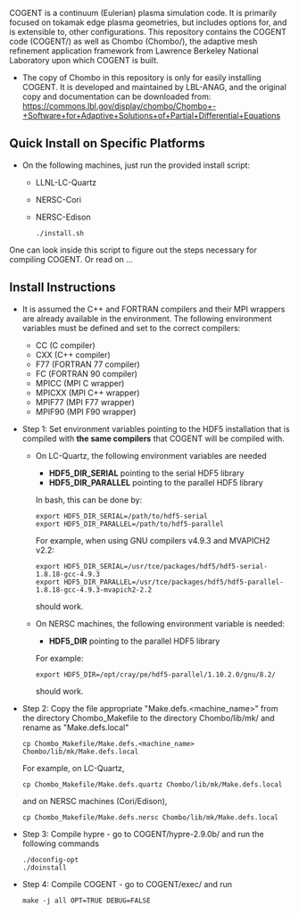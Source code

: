 COGENT is a continuum (Eulerian) plasma simulation code.  It is primarily focused on tokamak edge plasma geometries, but includes options for, and is extensible to, other configurations. This repository contains the COGENT code (COGENT/) as well as Chombo (Chombo/), the adaptive mesh refinement application framework from Lawrence Berkeley National Laboratory upon which COGENT is built.

- The copy of Chombo in this repository is only for easily
  installing COGENT. It is developed and maintained by 
  LBL-ANAG, and the original copy and documentation can be
  downloaded from: 
  https://commons.lbl.gov/display/chombo/Chombo+-+Software+for+Adaptive+Solutions+of+Partial+Differential+Equations

Quick Install on Specific Platforms
-----------------------------------

- On the following machines, just run the provided install script:
  - LLNL-LC-Quartz 
  - NERSC-Cori
  - NERSC-Edison

        ./install.sh

One can look inside this script to figure out the steps necessary for
compiling COGENT. Or read on ...

Install Instructions
--------------------

- It is assumed the C++ and FORTRAN compilers and their MPI wrappers are already
  available in the environment. The following environment variables must be 
  defined and set to the correct compilers:
  - CC (C compiler)
  - CXX (C++ compiler)
  - F77 (FORTRAN 77 compiler)
  - FC (FORTRAN 90 compiler)
  - MPICC (MPI C wrapper)
  - MPICXX (MPI C++ wrapper)
  - MPIF77 (MPI F77 wrapper)
  - MPIF90 (MPI F90 wrapper)

- Step 1: Set environment variables pointing to the HDF5 installation that is compiled
  with **the same compilers**  that COGENT will be compiled with.
  
    - On LC-Quartz, the following environment variables are needed
        - **HDF5_DIR_SERIAL** pointing to the serial HDF5 library
        - **HDF5_DIR_PARALLEL** pointing to the parallel HDF5 library

      In bash, this can be done by:
    
          export HDF5_DIR_SERIAL=/path/to/hdf5-serial
          export HDF5_DIR_PARALLEL=/path/to/hdf5-parallel
  
      For example, when using GNU compilers v4.9.3 and MVAPICH2 v2.2:
  
          export HDF5_DIR_SERIAL=/usr/tce/packages/hdf5/hdf5-serial-1.8.18-gcc-4.9.3
          export HDF5_DIR_PARALLEL=/usr/tce/packages/hdf5/hdf5-parallel-1.8.18-gcc-4.9.3-mvapich2-2.2

      should work.

    - On NERSC machines, the following environment variable is needed:
        - **HDF5_DIR** pointing to the parallel HDF5 library

      For example:
  
          export HDF5_DIR=/opt/cray/pe/hdf5-parallel/1.10.2.0/gnu/8.2/


      should work.

- Step 2: Copy the file appropriate "Make.defs.<machine_name>" from the directory 
  Chombo_Makefile to the directory Chombo/lib/mk/ and rename as "Make.defs.local"

      cp Chombo_Makefile/Make.defs.<machine_name> Chombo/lib/mk/Make.defs.local

  For example, on LC-Quartz,

      cp Chombo_Makefile/Make.defs.quartz Chombo/lib/mk/Make.defs.local

  and on NERSC machines (Cori/Edison),

      cp Chombo_Makefile/Make.defs.nersc Chombo/lib/mk/Make.defs.local

- Step 3: Compile hypre - go to COGENT/hypre-2.9.0b/ and run the following commands

      ./doconfig-opt
      ./doinstall

- Step 4: Compile COGENT - go to COGENT/exec/ and run

      make -j all OPT=TRUE DEBUG=FALSE

